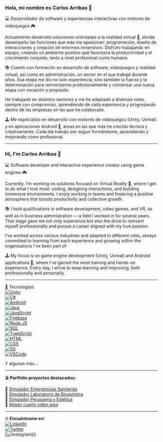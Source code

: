 ### Hola, mi nombre es Carlos Arribas 👋

💻 Desarrollador de software y experiencias interactivas con motores de videojuegos 🎮

Actualmente desarrollo soluciones orientadas a la realidad virtual 🥽, donde desempeño las funciones que más me apasionan: programación, diseño de interacciones y creación de entornos inmersivos. Disfruto trabajando en equipo, creando un ambiente positivo que favorezca la productividad y el crecimiento conjunto, tanto a nivel profesional como humano.

📚 Cuento con formación en desarrollo de software, videojuegos y realidad virtual, así como en administración, un sector en el que trabajé durante años. Esa etapa me dio no solo experiencia, sino también la fuerza y la determinación para reinventarme profesionalmente y comenzar una nueva etapa con vocación y propósito.

He trabajado en distintos sectores y me he adaptado a diversos roles, siempre con compromiso, aprendiendo de cada experiencia y progresando dentro de las empresas en las que he colaborado.

🕹️ Me especializo en desarrollo con motores de videojuegos (Unity, Unreal) y en aplicaciones Android 📱, áreas en las que más he crecido técnica y creativamente. Cada día trabajo por seguir formándome, aprendiendo y mejorando como profesional.

---

### Hi, I'm Carlos Arribas 👋

💻 Software developer and interactive experience creator using game engines 🎮

Currently, I’m working on solutions focused on Virtual Reality 🥽, where I get to do what I love most: coding, designing interactions, and building immersive environments. I enjoy working in teams and fostering a positive atmosphere that boosts productivity and collective growth.

📚 I hold qualifications in software development, video games, and VR, as well as in business administration — a field I worked in for several years. That stage gave me not only experience but also the drive to reinvent myself professionally and pursue a career aligned with my true passion.

I’ve worked across various industries and adapted to different roles, always committed to learning from each experience and growing within the organisations I've been part of.

🕹️ My focus is on game engine development (Unity, Unreal) and Android applications 📱, where I've gained the most training and hands-on experience. Every day, I strive to keep learning and improving, both professionally and personally.

---

🚀 Tecnologías:  
[![Unity](https://img.shields.io/badge/Unity-0077B5?style=for-the-badge&logoColor=white&labelColor=101010)]()  
[![C#](https://img.shields.io/badge/CSharp-9445F8?style=for-the-badge&logoColor=white&labelColor=101010)]()  
[![Android](https://img.shields.io/badge/Android-E4405F?style=for-the-badge&logoColor=white&labelColor=101010)]()  
[![Java](https://img.shields.io/badge/Java-007396?style=for-the-badge&logoColor=white&labelColor=101010)]()  
[![JavaScript](https://img.shields.io/badge/JavaScript-F7DF1E?style=for-the-badge&logoColor=white&labelColor=101010)]()  
[![Firebase](https://img.shields.io/badge/Firebase-FFCA28?style=for-the-badge&logoColor=white&labelColor=101010)]()  
[![Node.JS](https://img.shields.io/badge/Node.JS-339933?style=for-the-badge&logoColor=white&labelColor=101010)]()  
[![SQL](https://img.shields.io/badge/SQL-4479A1?style=for-the-badge&logoColor=white&labelColor=101010)]()  
[![TypeScript](https://img.shields.io/badge/TypeScript-007396?style=for-the-badge&logoColor=white&labelColor=101010)]()  
[![HTML](https://img.shields.io/badge/HTML-F7DF1E?style=for-the-badge&labelColor=101010)]()  
[![CSS](https://img.shields.io/badge/CSS-1DA1F2?style=for-the-badge&labelColor=101010)]()  
[![Git](https://img.shields.io/badge/Git-339933?style=for-the-badge&labelColor=101010)]()  
[![VSCode](https://img.shields.io/badge/VSCode-0077B5?style=for-the-badge&logoColor=white&labelColor=101010)]()  

Y algunas más...

---

🎬 **Portfolio proyectos destacados:**

🎥 [Simulador Emergencias Sanitarias](https://www.youtube.com/watch?v=pidI46RNh0k)  
🎥 [Simulador Laboratorio de Bioquímica](https://www.youtube.com/watch?v=xuhOttJNmEo)  
🎥 [Simulador Peluquería y Estética](https://www.youtube.com/watch?v=9wxmmJeQuvI)  
🎥 [Añadir cuarto vídeo aquí](https://www.youtube.com/watch?v=XXXXXXXXXXX)

---

🌐 **Encuéntrame en:**  
[![LinkedIn](https://img.shields.io/badge/LinkedIn-Carlos_Arribas-0077B5?style=for-the-badge&logo=linkedin&logoColor=white&labelColor=101010)](https://www.linkedin.com/in/carlos-arribas-%C3%A1lvarez-92bab6255/)  
[![Twitter](https://img.shields.io/badge/Twitter-Carlos_Arribas-1DA1F2?style=for-the-badge&logo=twitter&logoColor=white&labelColor=101010)](https://twitter.com/Charlie2Secret)  
[![Instagram](https://img.shields.io/badge/Instagram-Carlos_Arribas-E4405_)]()
